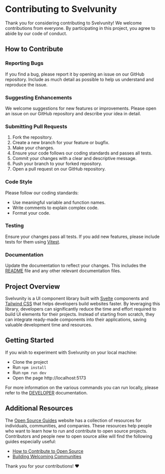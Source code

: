 # Contributing to Svelvunity

Thank you for considering contributing to Svelvunity! We welcome contributions from everyone. By participating in this project, you agree to abide by our code of conduct.

## How to Contribute

### Reporting Bugs

If you find a bug, please report it by opening an issue on our GitHub repository. Include as much detail as possible to help us understand and reproduce the issue.

### Suggesting Enhancements

We welcome suggestions for new features or improvements. Please open an issue on our GitHub repository and describe your idea in detail.

### Submitting Pull Requests

1. Fork the repository.
2. Create a new branch for your feature or bugfix.
3. Make your changes.
4. Ensure your code follows our coding standards and passes all tests.
5. Commit your changes with a clear and descriptive message.
6. Push your branch to your forked repository.
7. Open a pull request on our GitHub repository.

### Code Style

Please follow our coding standards:

- Use meaningful variable and function names.
- Write comments to explain complex code.
- Format your code.

### Testing

Ensure your changes pass all tests. If you add new features, please include tests for them using [Vitest](https://vitest.dev/).

### Documentation

Update the documentation to reflect your changes. This includes the [README](./.github/README.md) file and any other relevant documentation files.

## Project Overview

Svelvunity is a UI component library built with [Svelte](https://svelte.dev/) components and [Tailwind CSS](https://tailwindcss.com/) that helps developers build websites faster. By leveraging this library, developers can significantly reduce the time and effort required to build UI elements for their projects. Instead of starting from scratch, they can integrate ready-made components into their applications, saving valuable development time and resources.

## Getting Started

If you wish to experiment with Svelvunity on your local machine:

- Clone the project
- Run `npm install`
- Run `npm run dev`
- Open the page http://localhost:5173

For more information on the various commands you can run locally, please refer to the [DEVELOPER](./DEVELOPER.md) documentation.

## Additional Resources

The [Open Source Guides](https://opensource.guide/) website has a collection of resources for individuals, communities, and companies. These resources help people who want to learn how to run and contribute to open source projects. Contributors and people new to open source alike will find the following guides especially useful:

- [How to Contribute to Open Source](https://opensource.guide/how-to-contribute/)
- [Building Welcoming Communities](https://opensource.guide/building-community/)

Thank you for your contributions! ❤️
